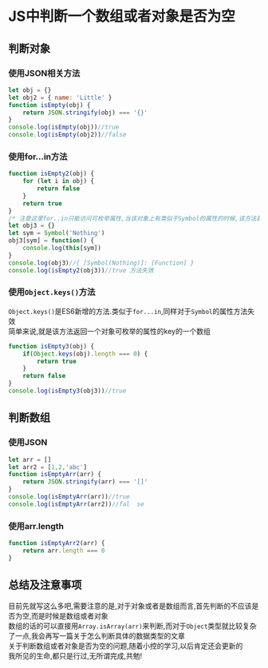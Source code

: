 # JS中判断一个数组或者对象是否为空

## 判断对象

### 使用JSON相关方法

```JavaScript
let obj = {}
let obj2 = { name: 'Little' }
function isEmpty(obj) {
    return JSON.stringify(obj) === '{}'
}
console.log(isEmpty(obj))//true
console.log(isEmpty(obj2))//false
```

### 使用for...in方法

```JavaScript
function isEmpty2(obj) {
    for (let i in obj) {
        return false
    }
    return true
}
/* 注意这里for..in只能访问可枚举属性,当该对象上有类似于Symbol的属性的时候,该方法就会失效 */
let obj3 = {}
let sym = Symbol('Nothing')
obj3[sym] = function() {
    console.log(this[sym])
}
console.log(obj3)//{ [Symbol(Nothing)]: [Function] }
console.log(isEmpty2(obj3))//true 方法失效
```

### 使用`Object.keys()`方法

`Object.keys()`是ES6新增的方法.类似于`for...in`,同样对于`Symbol`的属性方法失效  
简单来说,就是该方法返回一个对象可枚举的属性的key的一个数组

```JavaScript
function isEmpty3(obj) {
    if(Object.keys(obj).length === 0) {
        return true
    }
    return false
}
console.log(isEmpty3(obj3))//true
```

## 判断数组

### 使用JSON

```JavaScript
let arr = []
let arr2 = [1,2,'abc']
function isEmptyArr(arr) {
    return JSON.stringify(arr) === '[]'
}
console.log(isEmptyArr(arr))//true
console.log(isEmptyArr(arr2))//fal  se
```

### 使用arr.length

```JavaScript
function isEmptyArr2(arr) {
    return arr.length === 0
}
```

## 总结及注意事项

目前先就写这么多吧,需要注意的是,对于对象或者是数组而言,首先判断的不应该是否为空,而是时候是数组或者对象  
数组的话的可以直接用`Array.isArray(arr)`来判断,而对于`Object`类型就比较复杂了一点,我会再写一篇关于怎么判断具体的数据类型的文章  
关于判断数组或者对象是否为空的问题,随着小控的学习,以后肯定还会更新的  
我所见的生命,都只是行过,无所谓完成,共勉!
